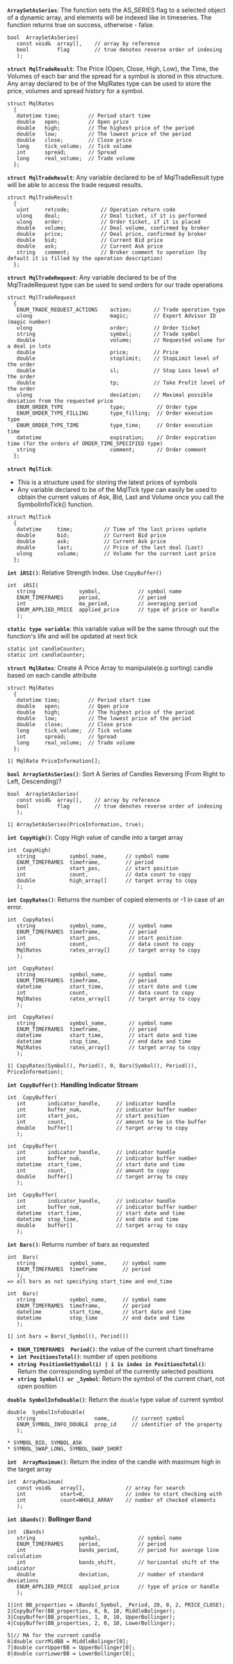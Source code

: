 **```ArraySetAsSeries```**: The function sets the AS_SERIES flag to a selected object of a dynamic array, and elements will be indexed like in timeseries. The function returns true on success, otherwise  - false.
```mq5
bool  ArraySetAsSeries( 
   const void&  array[],    // array by reference 
   bool         flag        // true denotes reverse order of indexing 
   );
```

**```struct MqlTradeResult```**: The Price (Open, Close, High, Low), the Time, the Volumes of each bar and the spread for a symbol is stored in this structure.  Any array declared to be of the MqlRates type can be used to store the price, volumes and spread history for a symbol.
```mq5
struct MqlRates
  {
   datetime time;         // Period start time
   double   open;         // Open price
   double   high;         // The highest price of the period
   double   low;          // The lowest price of the period
   double   close;        // Close price
   long     tick_volume;  // Tick volume
   int      spread;       // Spread
   long     real_volume;  // Trade volume
  };
```

**```struct MqlTradeResult```**: Any variable declared to be of MqlTradeResult type will be able to access the trade request results.
```mq5
struct MqlTradeResult
  {
   uint     retcode;          // Operation return code
   ulong    deal;             // Deal ticket, if it is performed
   ulong    order;            // Order ticket, if it is placed
   double   volume;           // Deal volume, confirmed by broker
   double   price;            // Deal price, confirmed by broker
   double   bid;              // Current Bid price
   double   ask;              // Current Ask price
   string   comment;          // Broker comment to operation (by default it is filled by the operation description)
  };
```

**```struct MqlTradeRequest```**: Any variable declared to be of the MqlTradeRequest type can be used to send orders for our trade operations
```mq5
struct MqlTradeRequest
  {
   ENUM_TRADE_REQUEST_ACTIONS    action;       // Trade operation type
   ulong                         magic;        // Expert Advisor ID (magic number)
   ulong                         order;        // Order ticket
   string                        symbol;       // Trade symbol
   double                        volume;       // Requested volume for a deal in lots
   double                        price;        // Price
   double                        stoplimit;    // StopLimit level of the order
   double                        sl;           // Stop Loss level of the order
   double                        tp;           // Take Profit level of the order
   ulong                         deviation;    // Maximal possible deviation from the requested price
   ENUM_ORDER_TYPE               type;          // Order type
   ENUM_ORDER_TYPE_FILLING       type_filling;  // Order execution type
   ENUM_ORDER_TYPE_TIME          type_time;     // Order execution time
   datetime                      expiration;    // Order expiration time (for the orders of ORDER_TIME_SPECIFIED type)
   string                        comment;       // Order comment
  };
```
**```struct MqlTick```**: 
- This is a structure used for storing the latest prices of symbols
- Any variable declared to be of the MqlTick type can easily be used to obtain the current values of Ask, Bid, Last and Volume once you call the SymbolInfoTick() function.
```mq5
struct MqlTick
  {
   datetime     time;          // Time of the last prices update
   double       bid;           // Current Bid price
   double       ask;           // Current Ask price
   double       last;          // Price of the last deal (Last)
   ulong        volume;        // Volume for the current Last price
  };
```

**```int iRSI()```**: Relative Strength Index. Use ```CopyBuffer()```
```mq5
int  iRSI( 
   string              symbol,            // symbol name 
   ENUM_TIMEFRAMES     period,            // period 
   int                 ma_period,         // averaging period 
   ENUM_APPLIED_PRICE  applied_price      // type of price or handle 
   );
```

**```static type variable```**: this variable value will be the same through out the function's life and will be updated at next tick
```mq5
static int candleCounter;
static int candleCounter;
```
**```struct MqlRates```**: Create A Price Array to manipulate(e.g sorting) candle based on each candle attribute
```mq5
struct MqlRates 
  { 
   datetime time;         // Period start time 
   double   open;         // Open price 
   double   high;         // The highest price of the period 
   double   low;          // The lowest price of the period 
   double   close;        // Close price 
   long     tick_volume;  // Tick volume 
   int      spread;       // Spread 
   long     real_volume;  // Trade volume 
  };
  
1| MqlRate PriceInformation[]; 
```

**```bool ArraySetAsSeries()```**: Sort A Series of Candles Reversing (From Right to Left, Descending)?
```mq5
bool  ArraySetAsSeries( 
   const void&  array[],    // array by reference 
   bool         flag        // true denotes reverse order of indexing 
   );

1| ArraySetAsSeries(PriceInformation, true);
```

**```int CopyHigh()```**: Copy High value of candle into a target array
```mq5
int  CopyHigh( 
   string           symbol_name,      // symbol name 
   ENUM_TIMEFRAMES  timeframe,        // period 
   int              start_pos,        // start position 
   int              count,            // data count to copy 
   double           high_array[]      // target array to copy 
   );
```

**```int CopyRates()```**: Returns the number of copied elements or -1 in case of  an error.
```mq5
int  CopyRates( 
   string           symbol_name,       // symbol name 
   ENUM_TIMEFRAMES  timeframe,         // period 
   int              start_pos,         // start position 
   int              count,             // data count to copy 
   MqlRates         rates_array[]      // target array to copy 
   );

int  CopyRates( 
   string           symbol_name,       // symbol name 
   ENUM_TIMEFRAMES  timeframe,         // period 
   datetime         start_time,        // start date and time 
   int              count,             // data count to copy 
   MqlRates         rates_array[]      // target array to copy 
   );

int  CopyRates( 
   string           symbol_name,       // symbol name 
   ENUM_TIMEFRAMES  timeframe,         // period 
   datetime         start_time,        // start date and time 
   datetime         stop_time,         // end date and time 
   MqlRates         rates_array[]      // target array to copy 
   );

1| CopyRates(Symbol(), Period(), 0, Bars(Symbol(), Period()), PriceInformation);
```



**```int CopyBuffer()```**: **Handling Indicator Stream**
```mq5
int  CopyBuffer( 
   int       indicator_handle,     // indicator handle 
   int       buffer_num,           // indicator buffer number 
   int       start_pos,            // start position 
   int       count,                // amount to be in the buffer 
   double    buffer[]              // target array to copy 
   );

int  CopyBuffer( 
   int       indicator_handle,     // indicator handle 
   int       buffer_num,           // indicator buffer number 
   datetime  start_time,           // start date and time 
   int       count,                // amount to copy 
   double    buffer[]              // target array to copy 
   );
   
int  CopyBuffer( 
   int       indicator_handle,     // indicator handle 
   int       buffer_num,           // indicator buffer number 
   datetime  start_time,           // start date and time 
   datetime  stop_time,            // end date and time 
   double    buffer[]              // target array to copy 
   );
```

**```int Bars()```**: Returns number of bars as requested 
```mq5
int  Bars( 
   string           symbol_name,     // symbol name 
   ENUM_TIMEFRAMES  timeframe        // period 
   );
=> all bars as not specifying start_time and end_time

int  Bars( 
   string           symbol_name,     // symbol name 
   ENUM_TIMEFRAMES  timeframe,       // period 
   datetime         start_time,      // start date and time 
   datetime         stop_time        // end date and time 
   );

1| int bars = Bars(_Symbol(), Period())
```

* **```ENUM_TIMEFRAMES  Period()```**: the value of the current chart timeframe
* **```int PositionsTotal()```**: number of open positions 
* **```string PositionGetSymbol(i) | i is index in PositionsTotal()```**: Return the corresponding symbol of the currently selected positions
* **```string Symbol() or _Symbol```**: Return the symbol of the current chart, not open position

**```double SymbolInfoDouble()```**: Return the ```double``` type value of current symbol
```mq5
double  SymbolInfoDouble( 
   string                   name,       // current symbol 
   ENUM_SYMBOL_INFO_DOUBLE  prop_id     // identifier of the property 
   );

* SYMBOL_BID, SYMBOL_ASK
* SYMBOL_SWAP_LONG, SYMBOL_SWAP_SHORT
```
**```int  ArrayMaximum()```**: Return the index of the candle with maximum high in the target array
```mq5 
int  ArrayMaximum( 
   const void&   array[],             // array for search 
   int           start=0,             // index to start checking with 
   int           count=WHOLE_ARRAY    // number of checked elements 
   );
```

**```int iBands()```**: **Bollinger Band**
```mq5
int  iBands( 
   string              symbol,            // symbol name 
   ENUM_TIMEFRAMES     period,            // period 
   int                 bands_period,      // period for average line calculation 
   int                 bands_shift,       // horizontal shift of the indicator 
   double              deviation,         // number of standard deviations 
   ENUM_APPLIED_PRICE  applied_price      // type of price or handle 
   );

1|int BB_properties = iBands(_Symbol, _Period, 20, 0, 2, PRICE_CLOSE);
2|CopyBuffer(BB_properties, 0, 0, 10, MiddleBolinger);
3|CopyBuffer(BB_properties, 1, 0, 10, UpperBollinger);
4|CopyBuffer(BB_properties, 2, 0, 10, LowerBollinger);
   
5|// MA for the current candle
6|double currMidBB = MiddleBolinger[0];
7|double currUpperBB = UpperBollinger[0];
8|double currLowerBB = LowerBollinger[0];
```
